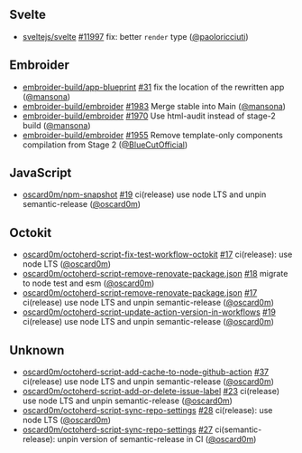 ## Svelte

- [sveltejs/svelte] [#11997](https://github.com/sveltejs/svelte/pull/11997) fix:
  better `render` type ([@paoloricciuti])

## Embroider

- [embroider-build/app-blueprint]
  [#31](https://github.com/embroider-build/app-blueprint/pull/31) fix the
  location of the rewritten app ([@mansona])
- [embroider-build/embroider]
  [#1983](https://github.com/embroider-build/embroider/pull/1983) Merge stable
  into Main ([@mansona])
- [embroider-build/embroider]
  [#1970](https://github.com/embroider-build/embroider/pull/1970) Use html-audit
  instead of stage-2 build ([@mansona])
- [embroider-build/embroider]
  [#1955](https://github.com/embroider-build/embroider/pull/1955) Remove
  template-only components compilation from Stage 2 ([@BlueCutOfficial])

## JavaScript

- [oscard0m/npm-snapshot]
  [#19](https://github.com/oscard0m/npm-snapshot/pull/19) ci(release) use node
  LTS and unpin semantic-release ([@oscard0m])

## Octokit

- [oscard0m/octoherd-script-fix-test-workflow-octokit]
  [#17](https://github.com/oscard0m/octoherd-script-fix-test-workflow-octokit/pull/17)
  ci(release): use node LTS ([@oscard0m])
- [oscard0m/octoherd-script-remove-renovate-package.json]
  [#18](https://github.com/oscard0m/octoherd-script-remove-renovate-package.json/pull/18)
  migrate to node test and esm ([@oscard0m])
- [oscard0m/octoherd-script-remove-renovate-package.json]
  [#17](https://github.com/oscard0m/octoherd-script-remove-renovate-package.json/pull/17)
  ci(release) use node LTS and unpin semantic-release ([@oscard0m])
- [oscard0m/octoherd-script-update-action-version-in-workflows]
  [#19](https://github.com/oscard0m/octoherd-script-update-action-version-in-workflows/pull/19)
  ci(release) use node LTS and unpin semantic-release ([@oscard0m])

## Unknown

- [oscard0m/octoherd-script-add-cache-to-node-github-action]
  [#37](https://github.com/oscard0m/octoherd-script-add-cache-to-node-github-action/pull/37)
  ci(release) use node LTS and unpin semantic-release ([@oscard0m])
- [oscard0m/octoherd-script-add-or-delete-issue-label]
  [#23](https://github.com/oscard0m/octoherd-script-add-or-delete-issue-label/pull/23)
  ci(release) use node LTS and unpin semantic-release ([@oscard0m])
- [oscard0m/octoherd-script-sync-repo-settings]
  [#28](https://github.com/oscard0m/octoherd-script-sync-repo-settings/pull/28)
  ci(release): use node LTS ([@oscard0m])
- [oscard0m/octoherd-script-sync-repo-settings]
  [#27](https://github.com/oscard0m/octoherd-script-sync-repo-settings/pull/27)
  ci(semantic-release): unpin version of semantic-release in CI ([@oscard0m])

[@BlueCutOfficial]: https://github.com/BlueCutOfficial
[@mansona]: https://github.com/mansona
[@oscard0m]: https://github.com/oscard0m
[@paoloricciuti]: https://github.com/paoloricciuti
[embroider-build/app-blueprint]:
  https://github.com/embroider-build/app-blueprint
[embroider-build/embroider]: https://github.com/embroider-build/embroider
[oscard0m/npm-snapshot]: https://github.com/oscard0m/npm-snapshot
[oscard0m/octoherd-script-add-cache-to-node-github-action]:
  https://github.com/oscard0m/octoherd-script-add-cache-to-node-github-action
[oscard0m/octoherd-script-add-or-delete-issue-label]:
  https://github.com/oscard0m/octoherd-script-add-or-delete-issue-label
[oscard0m/octoherd-script-fix-test-workflow-octokit]:
  https://github.com/oscard0m/octoherd-script-fix-test-workflow-octokit
[oscard0m/octoherd-script-remove-renovate-package.json]:
  https://github.com/oscard0m/octoherd-script-remove-renovate-package.json
[oscard0m/octoherd-script-sync-repo-settings]:
  https://github.com/oscard0m/octoherd-script-sync-repo-settings
[oscard0m/octoherd-script-update-action-version-in-workflows]:
  https://github.com/oscard0m/octoherd-script-update-action-version-in-workflows
[sveltejs/svelte]: https://github.com/sveltejs/svelte
